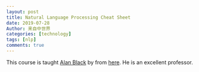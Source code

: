 ```yaml
---
layout: post
title: Natural Language Processing Cheat Sheet
date: 2019-07-28
Author: 来自中世界
categories: [technology]
tags: [nlp]
comments: true
---
```


This course is taught [Alan Black](http://www.cs.cmu.edu/~awb/) by from [here](http://demo.clab.cs.cmu.edu/NLP/). He is an excellent professor.  

